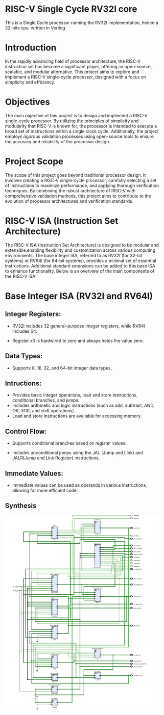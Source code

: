 # RISC-V Single Cycle RV32I core

This is a Single Cycle processor running the RV32I implementation, hence a 32-bits cpu, written in Verilog.

# Introduction

In the rapidly advancing field of processor architecture, the RISC-V instruction set has become a significant player, offering an open-source, scalable, and modular alternative. This project aims to explore and implement a RISC-V single-cycle processor, designed with a focus on simplicity and efficiency.

# Objectives

The main objective of this project is to design and implement a RISC-V single-cycle processor. By utilizing the principles of simplicity and modularity that RISC-V is known for, the processor is intended to execute a broad set of instructions within a single clock cycle. Additionally, the project employs rigorous validation processes using open-source tools to ensure the accuracy and reliability of the processor design.

# Project Scope

The scope of this project goes beyond traditional processor design. It involves creating a RISC-V single-cycle processor, carefully selecting a set of instructions to maximize performance, and applying thorough verification techniques. By combining the robust architecture of RISC-V with comprehensive validation methods, this project aims to contribute to the evolution of processor architectures and verification standards.

# RISC-V ISA (Instruction Set Architecture)

The RISC-V ISA (Instruction Set Architecture) is designed to be modular and extensible,enabling flexibility and customization across various computing environments. The base integer ISA, referred to as RV32I (for 32-bit systems) or RV64I (for 64-bit systems), provides a minimal set of essential instructions. Additional standard extensions can be added to this
base ISA to enhance functionality. Below is an overview of the main components of the RISC-V ISA:

# Base Integer ISA (RV32I and RV64I)

## Integer Registers:

* RV32I includes 32 general-purpose integer registers, while RV64I includes 64.
  
* Register x0 is hardwired to zero and always holds the value zero.

## Data Types:

* Supports 8, 16, 32, and 64-bit integer data types.

## Intructions:

* Provides basic integer operations, load and store instructions, conditional branches, and jumps.
* Includes arithmetic and logic instructions (such as add, subtract, AND, OR, XOR, and shift operations).
* Load and store instructions are available for accessing memory.

## Control Flow:

* Supports conditional branches based on register values.

* Includes unconditional jumps using the JAL (Jump and Link) and JALR(Jump and Link Register) instructions.

## Immediate Values:

* Immediate values can be used as operands in various instructions, allowing for more efficient code.

## Synthesis

![image alt](https://github.com/shashankteli/Single-Cycle-Risc-v-Processor/blob/4e20408cf7ffc4dfdb6076c3b46cd40447f6f88f/Synthesis%20of%20top%20module.jpeg)
  
